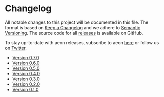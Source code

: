 # Changelog

All notable changes to this project will be documented in this file. The format is
based on [Keep a Changelog](https://keepachangelog.com/en/1.0.0/) and we adhere
to [Semantic Versioning](https://semver.org/spec/v2.0.0.html>). The source code for
all [releases](https://github.com/aeon-toolkit/aeon/releases>) is available on GitHub.

To stay up-to-date with aeon releases, subscribe to aeon
[here](https://libraries.io/pypi/aeon>) or follow us on
[Twitter](https://twitter.com/aeon_toolbox>).

- [Version 0.7.0](changelogs/v0.7.md)
- [Version 0.6.0](changelogs/v0.6.md)
- [Version 0.5.0](changelogs/v0.5.md)
- [Version 0.4.0](changelogs/v0.4.md)
- [Version 0.3.0](changelogs/v0.3.md)
- [Version 0.2.0](changelogs/v0.2.md)
- [Version 0.1.0](changelogs/v0.1.md)
